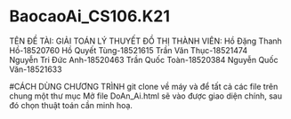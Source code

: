 # BaocaoAi_CS106.K21
TÊN ĐỀ TÀI: GIẢI TOÁN LÝ THUYẾT ĐỒ THỊ
THÀNH VIÊN:
Hồ Đặng Thanh Hồ-18520760
Hồ Quyết Tùng-18521615
Trần Văn Thục-18521474    
Nguyễn Tri Đức Anh-18520463
Trần Quốc Toàn-18520384
Nguyễn Quốc Văn-18521633

#CÁCH DÙNG CHƯƠNG TRÌNH
git clone về máy và để tất cả các file trên chung một thư mục
Mở file DoAn_Ai.html sẽ vào được giao diện chính, sau đó chọn thuật toán cần minh hoạ.
